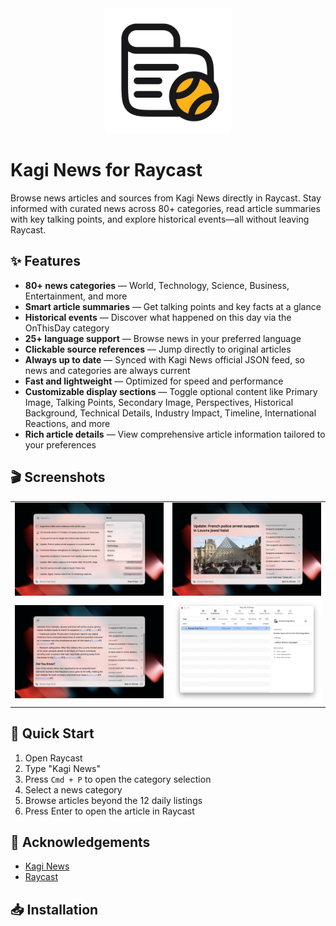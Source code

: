 <div align="center">
<img src="assets/extension-icon.png" width="200" alt="Kagi News Extension" />
</div>

# Kagi News for Raycast

Browse news articles and sources from Kagi News directly in Raycast. Stay informed with curated news across 80+ categories, read article summaries with key talking points, and explore historical events—all without leaving Raycast.

## ✨ Features

- **80+ news categories** — World, Technology, Science, Business, Entertainment, and more
- **Smart article summaries** — Get talking points and key facts at a glance
- **Historical events** — Discover what happened on this day via the OnThisDay category
- **25+ language support** — Browse news in your preferred language
- **Clickable source references** — Jump directly to original articles
- **Always up to date** — Synced with Kagi News official JSON feed, so news and categories are always current
- **Fast and lightweight** — Optimized for speed and performance
- **Customizable display sections** — Toggle optional content like Primary Image, Talking Points, Secondary Image, Perspectives, Historical Background, Technical Details, Industry Impact, Timeline, International Reactions, and more
- **Rich article details** — View comprehensive article information tailored to your preferences

## 🎬 Screenshots

<div align="center">
<table>
<tr>
<td align="center">
<img src="metadata/kagi-news-1.png" width="280" alt="Browse Categories" />
</td>
<td align="center">
<img src="metadata/kagi-news-2.png" width="280" alt="View Articles" />
</td>
</tr>
<tr>
<td align="center">
<img src="metadata/kagi-news-3.png" width="280" alt="Article Details" />
</td>
<td align="center">
<img src="metadata/kagi-news-4.png" width="280" alt="Historical Events" />
</td>
</tr>
</table>
</div>

## 🚀 Quick Start

1. Open Raycast  
2. Type "Kagi News"  
3. Press `Cmd + P` to open the category selection  
4. Select a news category  
5. Browse articles beyond the 12 daily listings  
6. Press Enter to open the article in Raycast

## 🙏 Acknowledgements

- [Kagi News](https://github.com/kagisearch/kite-public) 
- [Raycast](https://github.com/raycast/extensions)

## 📥 Installation

<a title="Install kagi-news Raycast Extension" href="https://www.raycast.com/mickaphd/kagi-news"><img src="https://www.raycast.com/mickaphd/kagi-news/install_button@2x.png?v=1.1" height="64" style="height: 64px;" alt=""></a>

